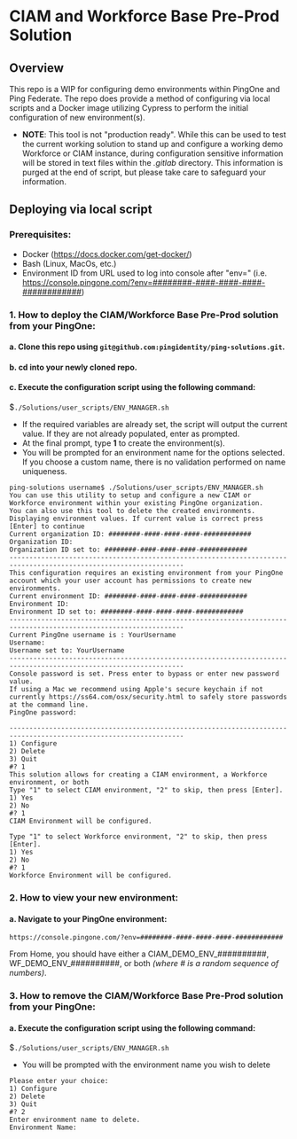 # CIAM and Workforce Base Pre-Prod Solution

  

## Overview

  

This repo is a WIP for configuring demo environments within PingOne and Ping Federate. The repo does provide a method of configuring via local scripts and a Docker image utilizing Cypress to perform the initial configuration of new environment(s).

* **NOTE**: This tool is not "production ready". While this can be used to test the current working solution to stand up and configure a working demo Workforce or CIAM instance, during configuration sensitive information will be stored in text files within the _.gitlab_ directory. This information is purged at the end of script, but please take care to safeguard your information.
  

## Deploying via local script

  ### Prerequisites:
  * Docker (https://docs.docker.com/get-docker/)
  * Bash (Linux, MacOs, etc.)
  * Environment ID from URL used to log into console after "env=" (i.e. https://console.pingone.com/?env=########-####-####-####-############)

### 1. How to deploy the CIAM/Workforce Base Pre-Prod solution from your PingOne:

#### a. Clone this repo using `git@github.com:pingidentity/ping-solutions.git`.
#### b. cd into your newly cloned repo.
#### c.  Execute the configuration script using the following command:
$`./Solutions/user_scripts/ENV_MANAGER.sh`
* If the required variables are already set, the script will output the current value. If they are not already populated, enter as prompted. 
* At the final prompt, type **1** to create the environment(s).
* You will be prompted for an environment name for the options selected. If you choose a custom name, there is no validation performed on name uniqueness.

```
ping-solutions username$ ./Solutions/user_scripts/ENV_MANAGER.sh
You can use this utility to setup and configure a new CIAM or Workforce environment within your existing PingOne organization.
You can also use this tool to delete the created environments.
Displaying environment values. If current value is correct press [Enter] to continue
Current organization ID: ########-####-####-####-############
Organization ID:
Organization ID set to: ########-####-####-####-############
------------------------------------------------------------------------------------------------------------------
This configuration requires an existing environment from your PingOne account which your user account has permissions to create new environments.
Current environment ID: ########-####-####-####-############
Environment ID:
Environment ID set to: ########-####-####-####-############
------------------------------------------------------------------------------------------------------------------
Current PingOne username is : YourUsername
Username:
Username set to: YourUsername
------------------------------------------------------------------------------------------------------------------
Console password is set. Press enter to bypass or enter new password value.
If using a Mac we recommend using Apple's secure keychain if not currently https://ss64.com/osx/security.html to safely store passwords at the command line.
PingOne password:

------------------------------------------------------------------------------------------------------------------
1) Configure
2) Delete
3) Quit
#? 1
This solution allows for creating a CIAM environment, a Workforce environment, or both
Type "1" to select CIAM environment, "2" to skip, then press [Enter].
1) Yes
2) No
#? 1
CIAM Environment will be configured.

Type "1" to select Workforce environment, "2" to skip, then press [Enter].
1) Yes
2) No
#? 1
Workforce Environment will be configured.
```


### 2. How to view your new environment:

#### a. Navigate to your PingOne environment:
`https://console.pingone.com/?env=########-####-####-####-############`

From Home, you should have either a CIAM_DEMO_ENV_##########, WF_DEMO_ENV_##########, or both *(where # is a random sequence of numbers)*.

### 3. How to remove the CIAM/Workforce Base Pre-Prod solution from your PingOne:

#### a.  Execute the configuration script using the following command:
$`./Solutions/user_scripts/ENV_MANAGER.sh`
* You will be prompted with the environment name you wish to delete
```
Please enter your choice:
1) Configure
2) Delete
3) Quit
#? 2
Enter environment name to delete.
Environment Name:
```


